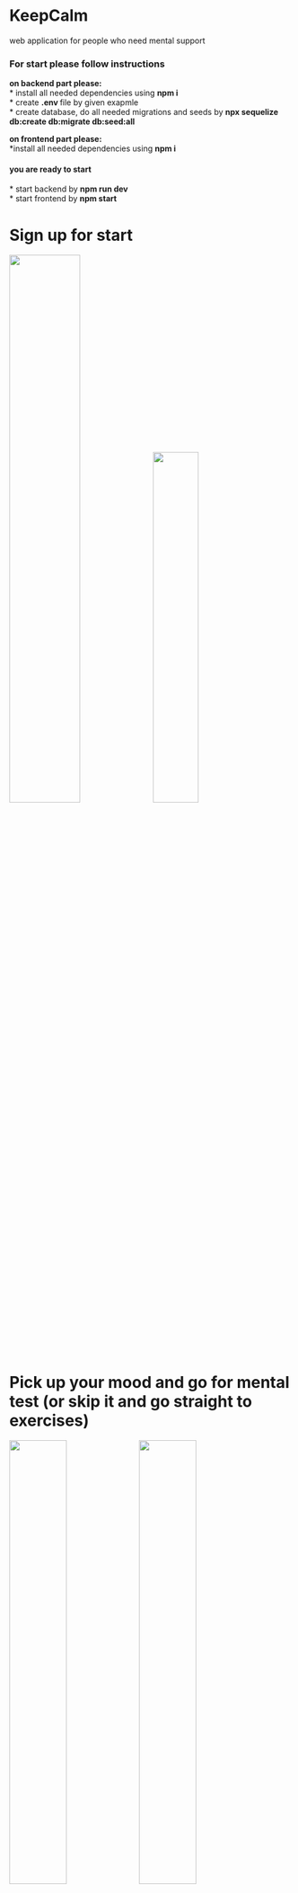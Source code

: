 # KeepCalm
web application for people who need mental support 
</br>
<h3>For start please follow instructions </h3>
<b>on backend part please:</b> <br/>
* install all needed dependencies using <b> npm i </b> <br/>
* create <b> .env </b> file by given exapmle <br/>
* create database, do all needed migrations and seeds by <b> npx sequelize db:create db:migrate db:seed:all </b> <br/>

<b>on frontend part please:</b> <br/>
*install all needed dependencies using <b> npm i </b> <br/>

<h4>you are ready to start</h4>
* start backend by <b>npm run dev</b> </br>
* start frontend by <b>npm start</b> </br>

# Sign up for start
<div >
<img width="50%" src='https://user-images.githubusercontent.com/99384151/197774199-dab7584d-bc12-4a52-a1e7-ac680502996d.png'/>
<img width="40%" src='https://user-images.githubusercontent.com/99384151/197773314-322bd896-54d6-4f5e-abe8-ce8a44486b8c.png'/>
</div>

# Pick up your mood and go for mental test (or skip it and go straight to exercises)
<div >
<img width="45%" src='https://user-images.githubusercontent.com/99384151/197774647-ecc597ad-5bef-40d4-853f-d5e6f1dcf656.png'/>
<img width="45%" src='https://user-images.githubusercontent.com/99384151/197774818-27ae0cda-22bd-45e7-971e-be5b242ed28c.png'/>
</div>

# Check your result and advices of exercises to feel better and go for all exercises
*add favorite exercise to your profile, just put like
<div >
<img width="45%" src='https://user-images.githubusercontent.com/99384151/197775577-f5b05e40-ebe8-48c5-98a0-77bde2f97603.png'/>
<img width="47%" src='https://user-images.githubusercontent.com/99384151/197775735-1e825db6-26a2-4eb1-9035-3e65572e9432.png'/>
</div>

# Start your any of exercises presented in exercise list
<h4>Use your personal diary of emotions<h4>
<div >
<img width="45%" src='https://user-images.githubusercontent.com/99384151/197776543-e5be5fa3-3ce8-45fc-a640-42897f0da5b2.png'/>
<img width="51%" src='https://user-images.githubusercontent.com/99384151/197776727-e3ed7cb8-0ae2-4272-8fd9-2bce4e6589c2.png'/>
</div>
<h4>Check sounds of nature for better sleep (totally 5 sounds and videos are avaliable)<h4>
<div >
<img width="44%" src='https://user-images.githubusercontent.com/99384151/197777157-679b5205-d92f-4b0c-8276-8599d414363f.png'/>
<img width="45%" src='https://user-images.githubusercontent.com/99384151/197777326-65c9364b-b9bd-4040-b9b0-60d24182eb19.png'/>
</div>
<h4>Go for breath exercises for keep calm, animation and instructions will help you<h4>
<div >
<img width="44%" src='https://user-images.githubusercontent.com/99384151/197778297-fdae9bfb-80f1-4d11-8984-5b085f1f43f7.png'/>
<img width="45%" src='https://user-images.githubusercontent.com/99384151/197778467-05d8191d-6499-42c0-bf2e-0f29ec6d5469.png'/>
</div>
<h4>Use test of Rorshakha, send your answers to system and wait reply from on-site psychologist<h4>
<div >
<img width="45%" src='https://user-images.githubusercontent.com/99384151/197779102-31061830-63a0-46e9-ab29-e8301bfaf7ff.png'/>
<img width="45%" src='https://user-images.githubusercontent.com/99384151/197779379-41d34333-661f-49e1-bac9-fddc39306a7c.png'/>
</div>
<h4>Start your daily meditation<h4>
<div >
<img width="45%" src='https://user-images.githubusercontent.com/99384151/197780378-487b8c08-f006-40a4-bc04-4ed8edd3bb6e.png'/>
<img width="47%" src='https://user-images.githubusercontent.com/99384151/197780608-5abc5972-60fb-47e3-8005-141c5f280342.png'/>
</div>
<h4>Join chats in telergam or create new one for community to share your ideas and thougth with (you can also filter chats by naming)<h4>
<div >
<img width="45%" src='https://user-images.githubusercontent.com/99384151/197781828-4edf93a8-65ee-45d4-a966-99dbc5214fc2.png'/>
<img width="50%" src='https://user-images.githubusercontent.com/99384151/197782026-15863b91-220d-42a3-a4b8-5495abfdc669.png'/>
</div>
<h4>Extra information for you<h4>
<i>*You can go for articles, read information added by admin, leave your comments and likes for articles</i> <br/>
<i>*Search for mental support online</i>
<div>
  <div >
<img width="46%" src='https://user-images.githubusercontent.com/99384151/197783379-a614477b-da87-445e-8956-6d2b4522d586.png'/>
<img width="50%" src='https://user-images.githubusercontent.com/99384151/197782767-dcdf51aa-a807-49a2-b65f-a0d0c99f3fbf.png'/>
  </div>
  <img  width="50%" src='https://user-images.githubusercontent.com/99384151/197789610-faa72541-f8e3-4c85-a41b-650f18dce37c.png'/>
  <img  width="46%" src='https://user-images.githubusercontent.com/99384151/197789160-92fe194c-9743-44bf-b108-92496248eeca.png'/>
</div>


# Follow your profile, change settings, check your mood graph and see last test recommendations
  <i>You can change your mood any time, as well as pass test once again. Your last mood will be saved for graph</i>
![image](https://user-images.githubusercontent.com/99384151/197785259-3d37a624-138c-4a9e-949e-4c4fc2b6ac3e.png)

  # Plans for future
  <i>
  * Create admin account and add possibility of adding articles, adding exercises, block users <br/>
  * Create psychologist page - for professionals who would like to join our application and give professional advices for payment<br/>
  * Add in profile added in favorite exercises and articles<br/>
  * Adaptive layout<br/>
  </i>
